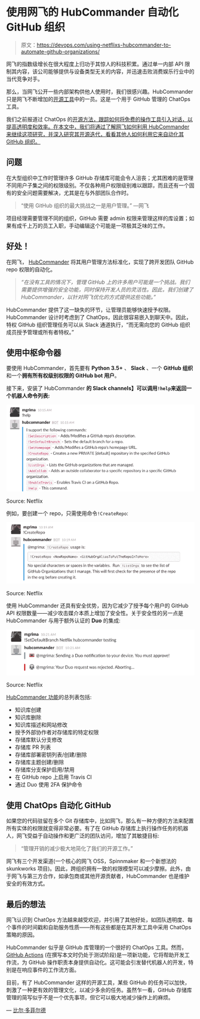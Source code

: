 # 使用网飞的 HubCommander 自动化 GitHub 组织

> 原文：<https://devops.com/using-netflixs-hubcommander-to-automate-github-organizations/>

网飞的指数级增长在很大程度上归功于其惊人的科技积累。通过单一内部 API 限制其内容，该公司能够提供与设备类型无关的内容，并迅速击败消费娱乐行业中的当代竞争对手。

那么，当网飞公开一些内部架构供他人使用时，我们很感兴趣。HubCommander 只是网飞不断增加的[开源工具](https://github.com/Netflix)中的一员。这是一个用于 GitHub 管理的 ChatOps 工具。

我们之前报道过 ChatOps 的[开源方法，跟踪如何将免费的操作工具引入对话，以提高透明度和效率。在本文中，我们将通过了解网飞如何利用 HubCommander 来继续这项研究，并深入研究其开源迭代，看看其他人如何利用它来自动化其 GitHub 组织。](https://devops.com/implementing-chatops-using-open-source-tooling/)

## 问题

在大型组织中工作时管理许多 GitHub 存储库可能会令人沮丧；尤其困难的是管理不同用户子集之间的权限级别。不仅各种用户权限级别难以跟踪，而且还有一个固有的安全问题需要解决，尤其是在与外部团队合作时。

> “使用 GitHub 组织的最大挑战之一是用户管理。” —网飞

项目经理需要管理不同的组织，GitHub 需要 admin 权限来管理这样的库设置；如果有成千上万的员工入职，手动编辑这个可能是一项极其乏味的工作。

## 好处！

在网飞， [HubCommander](https://github.com/Netflix/hubcommander) 将其用户管理方法标准化，实现了跨开发团队 GitHub repo 权限的自动化。

> *“在没有工具的情况下，管理 GitHub 上的许多用户可能是一个挑战。我们需要提供增强的安全功能，同时保持开发人员的灵活性。因此，我们创建了 HubCommander，以针对网飞优化的方式提供这些功能。”*

HubCommander 提供了这一缺失的环节，让管理员能够快速授予权限。HubCommander 设计时考虑到了 ChatOps，因此很容易嵌入到聊天中。因此，特权 GitHub 组织管理任务可以从 Slack 通道执行，“而无需向您的 GitHub 组织成员授予管理或所有者特权。”

## 使用中枢命令器

要使用 HubCommander，首先要有 **Python 3.5+** 、 **Slack** 、一个 **GitHub 组织**和一个**拥有所有权级别权限的 GitHub bot 用户**。

接下来，安装了 HubCommander **的 Slack channels】可以调用`!help`来返回一个机器人命令列表:**

![](img/4f9503b24142f10bf9925ee1ab33014a.png)

Source: Netflix

例如，要创建一个 repo，只需使用命令`!CreateRepo`:

![](img/16262dd93957aba2f72562fef0530e12.png)

Source: Netflix

使用 HubCommander 还具有安全优势，因为它减少了授予每个用户的 GitHub API 权限数量——减少攻击媒介本质上增加了安全性。关于安全性的另一点是 HubCommander 与用于额外认证的 **Duo** 的集成:

![](img/7f0bf1dc0d2be87c7c3ff9884d01a1e6.png)

Source: Netflix

[HubCommander 功能](https://github.com/Netflix/hubcommander#features)的总列表包括:

*   知识库创建
*   知识库删除
*   知识库描述和网站修改
*   授予外部协作者对存储库的特定权限
*   存储库默认分支修改
*   存储库 PR 列表
*   存储库部署密钥列表/创建/删除
*   存储库主题创建/删除
*   存储库分支保护启用/禁用
*   在 GitHub repo 上启用 Travis CI
*   通过 Duo 使用 2FA 保护命令

## 使用 ChatOps 自动化 GitHub

如果您的代码驻留在多个 Git 存储库中，比如网飞，那么有一种方便的方法来配置所有实体的权限就变得非常必要。有了在 GitHub 存储库上执行操作任务的机器人，网飞受益于自动操作和更广泛的团队访问，增加了其敏捷目标:

> “管理开销的减少极大地简化了我们的开源工作。”

网飞有三个开发渠道(一个核心的网飞 OSS，Spinnmaker 和一个新想法的 skunkworks 项目)。因此，跨组织拥有一致的权限模型可以减少摩擦。此外，由于网飞与第三方合作，如承包商或其他开源贡献者，HubCommander 也是维护安全的有效方式。

## 最后的想法

网飞认识到 ChatOps 方法越来越受欢迎，并引用了其他好处，如团队透明度、每个事件的时间戳和自助服务性质——所有这些都是在其开发工具中采用 ChatOps 策略的原因。

HubCommander 似乎是 GitHub 库管理的一个很好的 ChatOps 工具。然而， [GitHub Actions](https://github.com/features/actions) (在撰写本文时仍处于测试阶段)是一项新功能，它将帮助开发工作流，为 GitHub 操作职责本身提供自动化。这可能会引发替代机器人的开发，特别是在响应事件的工作流方面。

目前，有了 HubCommander 这样的开源工具，某些 GitHub 的任务可以加快，刺激了一种更有效的管理文化，以减少多余的任务。虽然乍一看，GitHub 存储库管理的简写似乎不是一个优先事项，但它可以极大地减少操作上的麻烦。

— [比尔·多菲尔德](https://devops.com/author/bill-doerrfeld/)